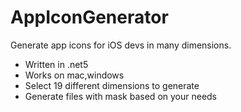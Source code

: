 # AppIconGenerator
Generate app icons for iOS devs in many dimensions.


<ul>
<li>Written in .net5</li>
<li>Works on mac,windows</li>
<li>Select 19 different dimensions to generate </li>
<li>Generate files with mask based on your needs</li>

</ul>
